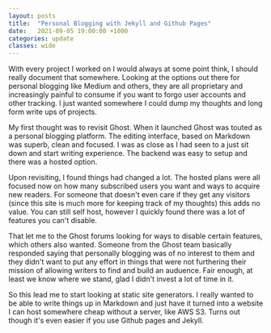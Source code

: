 ```yaml
---
layout: posts
title:  "Personal Blogging with Jekyll and Github Pages"
date:   2021-09-05 19:00:00 +1000
categories: update
classes: wide
---
```

With every project I worked on I would always at some point think, I should
really document that somewhere. Looking at the options out there for
personal blogging like Medium and others, they are all proprietary and
increasingly painful to consume if you want to forgo user accounts and other
tracking. I just wanted somewhere I could dump my thoughts and long form
write ups of projects.

My first thought was to revisit Ghost. When it launched Ghost was touted as
a personal blogging platform. The editing interface, based on Markdown was
superb, clean and focused. I was as close as I had seen to a just sit down
and start writing experience. The backend was easy to setup and there was a
hosted option.

Upon revisiting, I found things had changed a lot. The hosted plans were all
focused now on how many subscribed users you want and ways to acquire new
readers. For someone that doesn't even care if they get any visitors (since
this site is much more for keeping track of my thoughts) this adds no value.
You can still self host, however I quickly found there was a lot of features
you can't disable.

That let me to the Ghost forums looking for ways to disable certain
features, which others also wanted. Someone from the Ghost team basically
responded saying that personally blogging was of no interest to them and
they didn't want to put any effort in things that were not furthering their
mission of allowing writers to find and build an auduence. Fair enough, at
least we know where we stand, glad I didn't invest a lot of time in it.

So this lead me to start looking at static site generators. I really wanted
to be able to write things up in Markdown and just have it turned into a
website I can host somewhere cheap without a server, like AWS S3. Turns out
though it's even easier if you use Github pages and Jekyll.
